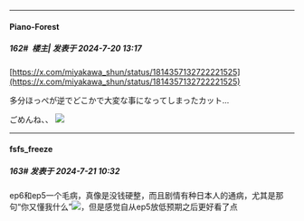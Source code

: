 ﻿
*****

####  Piano-Forest  
##### 162#         楼主| 发表于 2024-7-20 13:17

[https://x.com/miyakawa_shun/status/1814357132722221525](https://x.com/miyakawa_shun/status/1814357132722221525)

多分ほっぺが逆でどこかで大変な事になってしまったカット…

ごめんね、、
<img src="https://p.sda1.dev/18/cd9085a81fa5a370a7946d2809236ab8/SaveTwitter.Net_2TKknS4719-mwYcx_1080p_.gif" referrerpolicy="no-referrer">


*****

####  fsfs_freeze  
##### 163#       发表于 2024-7-21 10:32

ep6和ep5一个毛病，真像是没钱硬整，而且剧情有种日本人的通病，尤其是那句“你又懂我什么”<img src="https://static.saraba1st.com/image/smiley/face2017/017.png" referrerpolicy="no-referrer">，但是感觉自从ep5放低预期之后更好看了点

